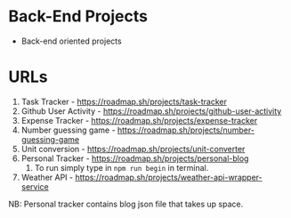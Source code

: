 # Back-End Projects

- Back-end oriented projects

# URLs

1. Task Tracker - https://roadmap.sh/projects/task-tracker
2. Github User Activity - https://roadmap.sh/projects/github-user-activity
3. Expense Tracker - https://roadmap.sh/projects/expense-tracker
4. Number guessing game - https://roadmap.sh/projects/number-guessing-game
5. Unit conversion - https://roadmap.sh/projects/unit-converter
6. Personal Tracker - https://roadmap.sh/projects/personal-blog
   1. To run simply type in
      `npm run begin` in terminal.
7. Weather API - https://roadmap.sh/projects/weather-api-wrapper-service

NB: Personal tracker contains blog json file that takes up space.
